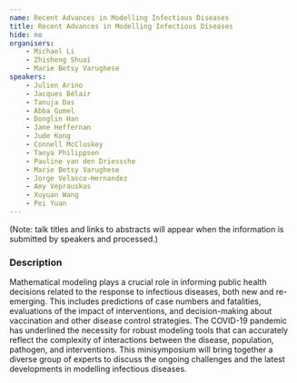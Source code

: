 ```yaml
---
name: Recent Advances in Modelling Infectious Diseases
title: Recent Advances in Modelling Infectious Diseases
hide: no
organisers:
    - Michael Li
    - Zhisheng Shuai
    - Marie Betsy Varughese
speakers:
    - Julien Arino
    - Jacques Bélair
    - Tanuja Das
    - Abba Gumel
    - Donglin Han
    - Jane Heffernan
    - Jude Kong
    - Connell McCluskey
    - Tanya Philippsen
    - Pauline van den Driessche
    - Marie Betsy Varughese
    - Jorge Velasco-Hernandez
    - Amy Veprauskas
    - Xuyuan Wang
    - Pei Yuan
---
```


(Note: talk titles and links to abstracts will appear when the information is submitted by speakers and processed.)

<h3 class="font-weight-light mb-3">Description</h3>

Mathematical modeling plays a crucial role in informing public health decisions related to the response to infectious diseases, both new and re-emerging. This includes predictions of case numbers and fatalities, evaluations of the impact of interventions, and decision-making about vaccination and other disease control strategies. The COVID-19 pandemic has underlined the necessity for robust modeling tools that can accurately reflect the complexity of interactions between the disease, population, pathogen, and interventions. This minisymposium will bring together a diverse group of experts to discuss the ongoing challenges and the latest developments in modelling infectious diseases.


